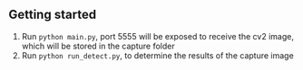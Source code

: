 ## Getting started
1. Run `python main.py`, port 5555 will be exposed to receive the cv2 image, which will be stored in the capture folder
2. Run `python run_detect.py`, to determine the results of the capture image